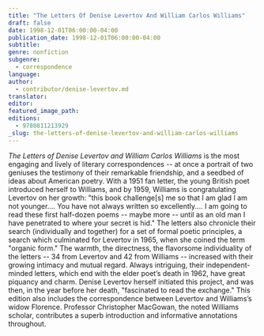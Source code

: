 ```yaml
---
title: "The Letters Of Denise Levertov And William Carlos Williams"
draft: false
date: 1998-12-01T06:00:00-04:00
publication_date: 1998-12-01T06:00:00-04:00
subtitle:
genre: nonfiction
subgenre:
  - correspondence
language:
author:
  - contributor/denise-levertov.md
translator:
editor:
featured_image_path:
editions:
  - 9780811213929
_slug: the-letters-of-denise-levertov-and-william-carlos-williams
---
```


_The Letters of Denise Levertov and William Carlos Williams_ is the most engaging and lively of literary correspondences -- at once a portrait of two geniuses the testimony of their remarkable friendship, and a seedbed of ideas about American poetry. With a 1951 fan letter, the young British poet introduced herself to Williams, and by 1959, Williams is congratulating Levertov on her growth: "this book challenge[s] me so that I am glad I am not younger.... You have not always written so excellently.... I am going to read these first half-dozen poems -- maybe more -- until as an old man I have penetrated to where your secret is hid." The letters also chronicle their search (individually and together) for a set of formal poetic principles, a search which culminated for Levertov in 1965, when she coined the term "organic form." The warmth, the directness, the flavorsome individuality of the letters -- 34 from Levertov and 42 from Williams -- increased with their growing intimacy and mutual regard. Always intriguing, their independent-minded letters, which end with the elder poet’s death in 1962, have great piquancy and charm. Denise Levertov herself initiated this project, and was then, in the year before her death, "fascinated to read the exchange." This edition also includes the correspondence between Levertov and Williams’s widow Florence. Professor Christopher MacGowan, the noted Williams scholar, contributes a superb introduction and informative annotations throughout.

